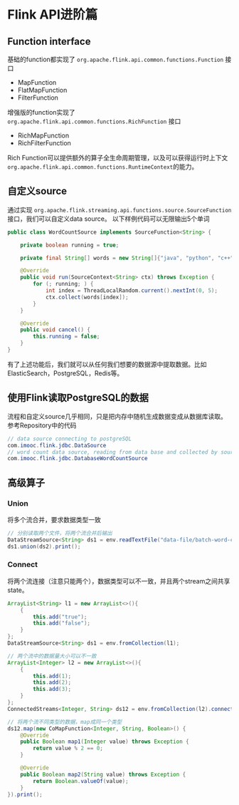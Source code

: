 # Flink API进阶篇
## Function interface
基础的function都实现了 `org.apache.flink.api.common.functions.Function` 接口
- MapFunction
- FlatMapFunction
- FilterFunction

增强版的function实现了 `org.apache.flink.api.common.functions.RichFunction` 接口
- RichMapFunction
- RichFilterFunction

Rich Function可以提供额外的算子全生命周期管理，以及可以获得运行时上下文 `org.apache.flink.api.common.functions.RuntimeContext`的能力。  

## 自定义source
通过实现 `org.apache.flink.streaming.api.functions.source.SourceFunction` 接口，我们可以自定义data source。  以下样例代码可以无限输出5个单词
```java
public class WordCountSource implements SourceFunction<String> {

    private boolean running = true;

    private final String[] words = new String[]{"java", "python", "c++", "golang", "PHP"};

    @Override
    public void run(SourceContext<String> ctx) throws Exception {
        for (; running; ) {
            int index = ThreadLocalRandom.current().nextInt(0, 5);
            ctx.collect(words[index]);
        }
    }

    @Override
    public void cancel() {
        this.running = false;
    }
}
```
有了上述功能后，我们就可以从任何我们想要的数据源中提取数据。比如ElasticSearch，PostgreSQL，Redis等。

## 使用Flink读取PostgreSQL的数据
流程和自定义source几乎相同，只是把内存中随机生成数据变成从数据库读取。  
参考Repository中的代码
```java
// data source connecting to postgreSQL
com.imooc.flink.jdbc.DataSource
// word count data source, reading from data base and collected by source function
com.imooc.flink.jdbc.DatabaseWordCountSource
```

## 高级算子
### Union
将多个流合并，要求数据类型一致
```java
// 分别读取两个文件，将两个流合并后输出
DataStreamSource<String> ds1 = env.readTextFile("data-file/batch-word-count.txt");DataStreamSource<String> ds2 = env.readTextFile("data-file/batch-word-count2.txt");
ds1.union(ds2).print();
```
### Connect
将两个流连接（注意只能两个），数据类型可以不一致，并且两个stream之间共享state。
```java
ArrayList<String> l1 = new ArrayList<>(){
    {
        this.add("true");
        this.add("false");
    }
};
DataStreamSource<String> ds1 = env.fromCollection(l1);

// 两个流中的数据量大小可以不一致
ArrayList<Integer> l2 = new ArrayList<>(){
    {
        this.add(1);
        this.add(2);
        this.add(3);
    }
};
ConnectedStreams<Integer, String> ds12 = env.fromCollection(l2).connect(ds1);

// 将两个流不同类型的数据，map成同一个类型
ds12.map(new CoMapFunction<Integer, String, Boolean>() {
    @Override
    public Boolean map1(Integer value) throws Exception {
        return value % 2 == 0;
    }

    @Override
    public Boolean map2(String value) throws Exception {
        return Boolean.valueOf(value);
    }
}).print();
```